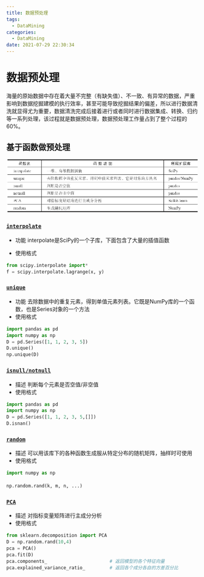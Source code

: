 ```yaml
---
title: 数据预处理
tags:
  - DataMining
categories:
  - DataMining 
date: 2021-07-29 22:30:34
---
```


# 数据预处理
海量的原始数据中存在着大量不完整（有缺失值）、不一致、有异常的数据，严重影响到数据挖掘建模的执行效率，甚至可能导致挖掘结果的偏差，所以进行数据清洗就显得尤为重要，数据清洗完成后接着进行或者同时进行数据集成、转换、归约等一系列处理，该过程就是数据预处理，数据预处理工作量占到了整个过程的60%。

## 基于函数做预处理
![20210802230900](/images/mining/20210802230900.png)


### [`interpolate`](https://docs.scipy.org/doc/scipy/reference/interpolate.html)
- 功能
interpolate是SciPy的一个子库，下面包含了大量的插值函数

- 使用格式
```python
from scipy.interpolate import*
f = scipy.interpolate.lagrange(x, y)
```


### [`unique`](https://numpy.org/doc/stable/reference/generated/numpy.unique.html)
- 功能
去除数据中的重复元素，得到单值元素列表。它既是NumPy库的一个函数，也是Series对象的一个方法
- 使用格式
```python
import pandas as pd
import numpy as np
D = pd.Series([1, 1, 2, 3, 5])
D.unique()
np.unique(D)

```

### [`isnull/notnull`](https://numpy.org/doc/stable/reference/generated/numpy.isnan.html)
- 描述
判断每个元素是否空值/非空值
- 使用格式
```python
import pandas as pd
import numpy as np
D = pd.Series([1, 1, 2, 3, 5,[]])
D.isnan()

```

### [`random`](https://numpy.org/doc/1.16/reference/routines.random.html)
- 描述
可以用该库下的各种函数生成服从特定分布的随机矩阵，抽样时可使用
- 使用格式
```python
import numpy as np

np.random.rand(k, m, n, ...)
```

### [`PCA`](https://scikit-learn.org/stable/modules/generated/sklearn.decomposition.PCA.html)
- 描述
对指标变量矩阵进行主成分分析
- 使用格式
```python
from sklearn.decomposition import PCA
D = np.random.rand(10,4)
pca = PCA()
pca.fit(D)
pca.components_                       # 返回模型的各个特征向量
pca.explained_variance_ratio_         # 返回各个成分各自的方差百分比
```


